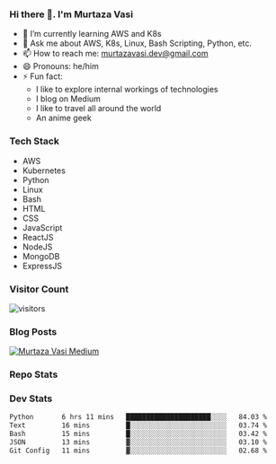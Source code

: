 ### Hi there 👋. I'm Murtaza Vasi

- 🌱 I’m currently learning AWS and K8s
- 💬 Ask me about AWS, K8s, Linux, Bash Scripting, Python, etc.
- 📫 How to reach me: murtazavasi.dev@gmail.com
- 😄 Pronouns: he/him
- ⚡ Fun fact:
  - I like to explore internal workings of technologies
  - I blog on Medium
  - I like to travel all around the world
  - An anime geek

### Tech Stack

- AWS
- Kubernetes
- Python
- Linux
- Bash
- HTML
- CSS
- JavaScript
- ReactJS
- NodeJS
- MongoDB
- ExpressJS

### Visitor Count

![visitors](https://visitor-badge.glitch.me/badge?page_id=murtazavasi.visitor-badge&left_color=green&right_color=red)

### Blog Posts

[![Murtaza Vasi Medium](https://github-readme-medium.vercel.app/?username=murtazavasi.dev&limit=3)](https://medium.com/@murtazavasi.dev)

### Repo Stats

### Dev Stats

<!--START_SECTION:waka-->

```txt
Python       6 hrs 11 mins   █████████████████████░░░░   84.03 %
Text         16 mins         █░░░░░░░░░░░░░░░░░░░░░░░░   03.74 %
Bash         15 mins         █░░░░░░░░░░░░░░░░░░░░░░░░   03.42 %
JSON         13 mins         ▓░░░░░░░░░░░░░░░░░░░░░░░░   03.10 %
Git Config   11 mins         ▓░░░░░░░░░░░░░░░░░░░░░░░░   02.68 %
```

<!--END_SECTION:waka-->
